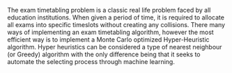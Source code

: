 The exam timetabling problem is a classic real life problem faced by all education institutions. When given a period of time, it is required to allocate all exams into specific timeslots without creating any collisions. There many ways of implementing an exam timetabling algorithm, however the most efficient way is to implement a Monte Carlo optimized Hyper-Heuristic algorithm. Hyper heuristics can be considered a type of nearest neighbour (or Greedy) algorithm with the only difference being that it seeks to automate the selecting process through machine learning.